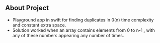 ## About Project

 - Playground app in swift for finding duplicates in 0(n) time complexity and constant extra space.
 - Solution worked when an array contains elements from 0 to n-1 , with any of these numbers appearing any number of times.
